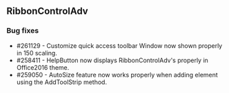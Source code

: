 ## RibbonControlAdv

### Bug fixes

* \#261129 - Customize quick access toolbar Window now shown properly in 150 scaling.
* \#258411 - HelpButton now displays RibbonControlAdv's properly in Office2016 theme.
* \#259050 - AutoSize feature now works properly when adding element using the AddToolStrip method.
